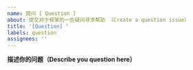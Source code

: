 ```yaml
---
name: 提问 [ Question ]
about: 提交对于框架的一些疑问寻求帮助 （Create a question issue）
title: '[Question] '
labels: question
assignees: ''
---
```


**描述你的问题（Describe you question here）**

<!-- A clear and concise description of what the question is. -->
<!-- 明确的描述问题现象 -->
